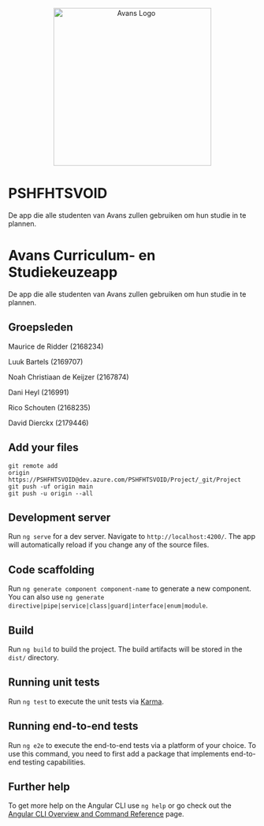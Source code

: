 
<p align="center">
  <img src="https://opleiding.com/u/avans.png" width="320" alt="Avans Logo" />
</p>

# PSHFHTSVOID

De app die alle studenten van Avans zullen gebruiken om hun studie in te plannen.

# Avans Curriculum- en Studiekeuzeapp

De app die alle studenten van Avans zullen gebruiken om hun studie in te plannen.

## Groepsleden
Maurice de Ridder (2168234)

Luuk Bartels (2169707)

Noah Christiaan de Keijzer (2167874)

Dani Heyl (216991)

Rico Schouten (2168235)

David Dierckx (2179446)


## Add your files
```
git remote add 
origin https://PSHFHTSVOID@dev.azure.com/PSHFHTSVOID/Project/_git/Project  
git push -uf origin main
git push -u origin --all
```

## Development server

Run `ng serve` for a dev server. Navigate to `http://localhost:4200/`. The app will automatically reload if you change any of the source files.

## Code scaffolding

Run `ng generate component component-name` to generate a new component. You can also use `ng generate directive|pipe|service|class|guard|interface|enum|module`.

## Build

Run `ng build` to build the project. The build artifacts will be stored in the `dist/` directory.

## Running unit tests

Run `ng test` to execute the unit tests via [Karma](https://karma-runner.github.io).

## Running end-to-end tests

Run `ng e2e` to execute the end-to-end tests via a platform of your choice. To use this command, you need to first add a package that implements end-to-end testing capabilities.

## Further help

To get more help on the Angular CLI use `ng help` or go check out the [Angular CLI Overview and Command Reference](https://angular.io/cli) page.

